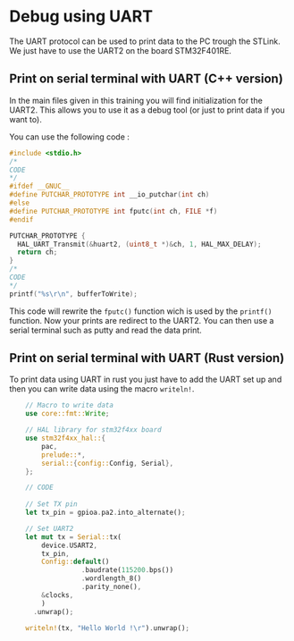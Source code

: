 # Debug using UART

The UART protocol can be used to print data to the PC trough the STLink.
We just have to use the UART2 on the board STM32F401RE.

## Print on serial terminal with UART (C++ version)

In the main files given in this training you will find initialization for the UART2. This allows you to use it as a debug tool (or just to print data if you want to).  

You can use the following code :  

```cpp
#include <stdio.h>
/*
CODE
*/
#ifdef __GNUC__
#define PUTCHAR_PROTOTYPE int __io_putchar(int ch)
#else
#define PUTCHAR_PROTOTYPE int fputc(int ch, FILE *f)
#endif

PUTCHAR_PROTOTYPE {
  HAL_UART_Transmit(&huart2, (uint8_t *)&ch, 1, HAL_MAX_DELAY);
  return ch;
}
/*
CODE
*/
printf("%s\r\n", bufferToWrite);
```

This code will rewrite the `fputc()` function wich is used by the `printf()` function. Now your prints are redirect to the UART2. You can then use a serial terminal such as putty and read the data print.

## Print on serial terminal with UART (Rust version)

To print data using UART in rust you just have to add the UART set up and then you can write data using the macro `writeln!`.

```rust
    // Macro to write data
    use core::fmt::Write;

    // HAL library for stm32f4xx board
    use stm32f4xx_hal::{
        pac,
        prelude::*,
        serial::{config::Config, Serial},
    };

    // CODE
    
    // Set TX pin
    let tx_pin = gpioa.pa2.into_alternate();

    // Set UART2
    let mut tx = Serial::tx(
        device.USART2,
        tx_pin,
        Config::default()
                  .baudrate(115200.bps())
                  .wordlength_8()
                  .parity_none(),
        &clocks,
        )
      .unwrap();

    writeln!(tx, "Hello World !\r").unwrap();
```
